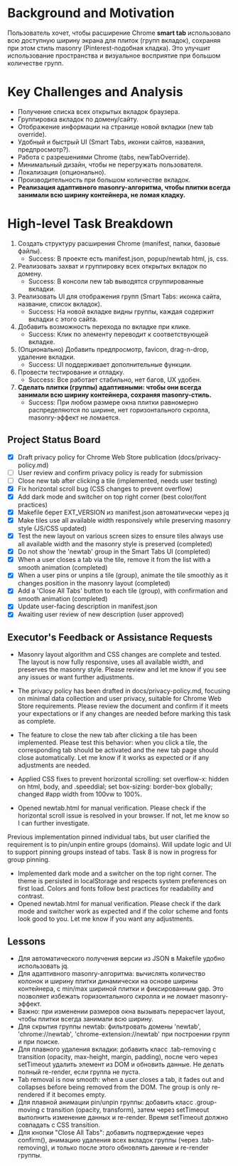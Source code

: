 # Background and Motivation
Пользователь хочет, чтобы расширение Chrome **smart tab** использовало всю доступную ширину экрана для плиток (групп вкладок), сохраняя при этом стиль masonry (Pinterest-подобная кладка). Это улучшит использование пространства и визуальное восприятие при большом количестве групп.

# Key Challenges and Analysis
- Получение списка всех открытых вкладок браузера.
- Группировка вкладок по домену/сайту.
- Отображение информации на странице новой вкладки (new tab override).
- Удобный и быстрый UI (Smart Tabs, иконки сайтов, названия, предпросмотр?).
- Работа с разрешениями Chrome (tabs, newTabOverride).
- Минимальный дизайн, чтобы не перегружать пользователя.
- Локализация (опционально).
- Производительность при большом количестве вкладок.
- **Реализация адаптивного masonry-алгоритма, чтобы плитки всегда занимали всю ширину контейнера, не ломая кладку.**

# High-level Task Breakdown
1. Создать структуру расширения Chrome (manifest, папки, базовые файлы).
   - Success: В проекте есть manifest.json, popup/newtab html, js, css.
2. Реализовать захват и группировку всех открытых вкладок по домену.
   - Success: В консоли new tab выводятся сгруппированные вкладки.
3. Реализовать UI для отображения групп (Smart Tabs: иконка сайта, название, список вкладок).
   - Success: На новой вкладке видны группы, каждая содержит вкладки с этого сайта.
4. Добавить возможность перехода по вкладке при клике.
   - Success: Клик по элементу переводит к соответствующей вкладке.
5. (Опционально) Добавить предпросмотр, favicon, drag-n-drop, удаление вкладки.
   - Success: UI поддерживает дополнительные функции.
6. Провести тестирование и отладку.
   - Success: Все работает стабильно, нет багов, UX удобен.
7. **Сделать плитки (группы) адаптивными: чтобы они всегда занимали всю ширину контейнера, сохраняя masonry-стиль.**
   - Success: При любом размере окна плитки равномерно распределяются по ширине, нет горизонтального скролла, masonry-эффект не ломается.

## Project Status Board

- [x] Draft privacy policy for Chrome Web Store publication (docs/privacy-policy.md)
- [ ] User review and confirm privacy policy is ready for submission
- [ ] Close new tab after clicking a tile (implemented, needs user testing)
- [x] Fix horizontal scroll bug (CSS changes to prevent overflow)
- [x] Add dark mode and switcher on top right corner (best color/font practices)
- [x] Makefile берет EXT_VERSION из manifest.json автоматически через jq
- [x] Make tiles use all available width responsively while preserving masonry style (JS/CSS updated)
- [x] Test the new layout on various screen sizes to ensure tiles always use all available width and the masonry style is preserved (completed)
- [x] Do not show the 'newtab' group in the Smart Tabs UI (completed)
- [x] When a user closes a tab via the tile, remove it from the list with a smooth animation (completed)
- [x] When a user pins or unpins a tile (group), animate the tile smoothly as it changes position in the masonry layout (completed)
- [x] Add a 'Close All Tabs' button to each tile (group), with confirmation and smooth animation (completed)
- [x] Update user-facing description in manifest.json
- [x] Awaiting user review of new description (user approved)

## Executor's Feedback or Assistance Requests

- Masonry layout algorithm and CSS changes are complete and tested. The layout is now fully responsive, uses all available width, and preserves the masonry style. Please review and let me know if you see any issues or want further adjustments.

- The privacy policy has been drafted in docs/privacy-policy.md, focusing on minimal data collection and user privacy, suitable for Chrome Web Store requirements. Please review the document and confirm if it meets your expectations or if any changes are needed before marking this task as complete.

- The feature to close the new tab after clicking a tile has been implemented. Please test this behavior: when you click a tile, the corresponding tab should be activated and the new tab page should close automatically. Let me know if it works as expected or if any adjustments are needed.

- Applied CSS fixes to prevent horizontal scrolling: set overflow-x: hidden on html, body, and .speeddial; set box-sizing: border-box globally; changed #app width from 100vw to 100%.
- Opened newtab.html for manual verification. Please check if the horizontal scroll issue is resolved in your browser. If not, let me know so I can further investigate.

Previous implementation pinned individual tabs, but user clarified the requirement is to pin/unpin entire groups (domains). Will update logic and UI to support pinning groups instead of tabs. Task 8 is now in progress for group pinning. 

- Implemented dark mode and a switcher on the top right corner. The theme is persisted in localStorage and respects system preferences on first load. Colors and fonts follow best practices for readability and contrast.
- Opened newtab.html for manual verification. Please check if the dark mode and switcher work as expected and if the color scheme and fonts look good to you. Let me know if you want any adjustments. 

## Lessons

- Для автоматического получения версии из JSON в Makefile удобно использовать jq. 
- Для адаптивного masonry-алгоритма: вычислять количество колонок и ширину плитки динамически на основе ширины контейнера, с min/max шириной плитки и фиксированным gap. Это позволяет избежать горизонтального скролла и не ломает masonry-эффект.
- Важно: при изменении размеров окна вызывать перерасчет layout, чтобы плитки всегда занимали всю ширину. 
- Для скрытия группы newtab: фильтровать домены 'newtab', 'chrome://newtab', 'chrome-extension://newtab' при построении групп и при поиске. 
- Для плавного удаления вкладки: добавить класс .tab-removing с transition (opacity, max-height, margin, padding), после чего через setTimeout удалить элемент из DOM и обновить данные. Не делать полный re-render, если группа не пуста.
- Tab removal is now smooth: when a user closes a tab, it fades out and collapses before being removed from the DOM. The group is only re-rendered if it becomes empty. 
- Для плавной анимации pin/unpin группы: добавить класс .group-moving с transition (opacity, transform), затем через setTimeout выполнить изменение данных и re-render. Время setTimeout должно совпадать с CSS transition. 
- Для кнопки "Close All Tabs": добавить подтверждение через confirm(), анимацию удаления всех вкладок группы (через .tab-removing), и только после этого обновлять данные и re-render группы. 